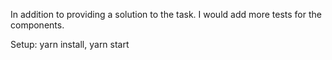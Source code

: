 In addition to providing a solution to the task. I would add more tests for the components.

Setup: yarn install, yarn start
